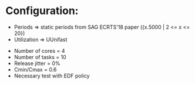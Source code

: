 # Configuration:

- Periods => static periods from SAG ECRTS'18 paper ({x.5000 | 2 <= x <= 20})          
- Utilization => UUnifast


* Number of cores = 4
* Number of tasks = 10
* Release jitter = 0%
* Cmin/Cmax = 0.6
* Necessary test with EDF policy

